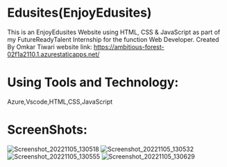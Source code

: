 <head>
<h1>Edusites(EnjoyEdusites)</h1></head>

This is an EnjoyEdusites Website using HTML, CSS & JavaScript as part of my FutureReadyTalent Internship for the function Web Developer. 
Created By Omkar Tiwari
website link: https://ambitious-forest-02f1a2110.1.azurestaticapps.net/

# Using Tools and Technology:
Azure,Vscode,HTML,CSS,JavaScript

# ScreenShots:
![Screenshot_20221105_130518](https://user-images.githubusercontent.com/76203729/200108887-84453197-02a2-485b-8151-5bce26b031c6.png)
![Screenshot_20221105_130532](https://user-images.githubusercontent.com/76203729/200108925-926bd7b0-c945-415d-8e5e-6561a98e7e0d.png)
![Screenshot_20221105_130555](https://user-images.githubusercontent.com/76203729/200108965-f13597c3-fbb3-4e7a-82c6-1f971976e9ae.png)
![Screenshot_20221105_130629](https://user-images.githubusercontent.com/76203729/200108988-2bf93ed8-a98a-498b-9945-fcddda110957.png)

